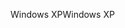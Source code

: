 <span data-ttu-id="7fb31-101">Windows XP</span><span class="sxs-lookup"><span data-stu-id="7fb31-101">Windows XP</span></span>